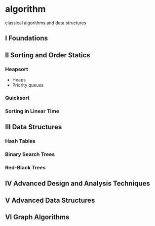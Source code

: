 # algorithm
classical algorithms and data structures

## I Foundations


## II Sorting and Order Statics

### Heapsort
- Heaps
- Priority queues

### Quicksort

### Sorting in Linear Time


## III Data Structures

### Hash Tables

### Binary Search Trees

### Red-Black Trees


## IV Advanced Design and Analysis Techniques


## V Advanced Data Structures


## VI Graph Algorithms
